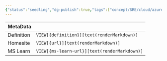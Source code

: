 ```yaml
---
{"status":"seedling","dg-publish":true,"tags":["concept/SRE/cloud/azure"],"creation_date":"2024-05-05 00:35","definition":"undefined","ms-learn-url":"undefined","url":"undefined","permalink":"/concepts/dotnet-aspire/","dgPassFrontmatter":true}
---
```



| MetaData   |                                              |
| ---------- | -------------------------------------------- |
| Definition | `VIEW[{definition}][text(renderMarkdown)]`   |
| Homesite   | `VIEW[{url}][text(renderMarkdown)]`          |
| MS Learn   | `VIEW[{ms-learn-url}][text(renderMarkdown)]` |

